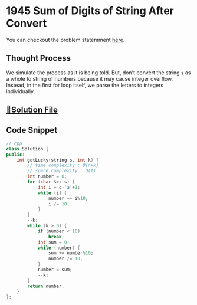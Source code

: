 # 1945 Sum of Digits of String After Convert

You can checkout the problem statemment [here](https://leetcode.com/problems/sum-of-digits-of-string-after-convert/).

## Thought Process

We simulate the process as it is being told. But, don't convert the string `s` as a whole to string of numbers because it may cause integer overflow. Instead, in the first for loop itself, we parse the letters to integers individually.

## [🔗Solution File](solution.cpp)

## Code Snippet 
```cpp
// cpp
class Solution {
public:
    int getLucky(string s, int k) {
        // time complexity : O(n+k)
        // space complexity : O(1)
        int number = 0;
        for (char &c: s) {
            int i = c-'a'+1;
            while (i) {
                number += i%10;
                i /= 10;
            }
        }
        --k;
        while (k > 0) {
            if (number < 10)
                break;
            int sum = 0;
            while (number) {
                sum += number%10;
                number /= 10;
            }
            number = sum;
            --k;
        }
        return number;
    }
};
```
